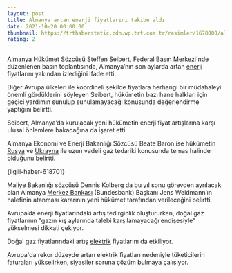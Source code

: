 ```yaml
--- 
layout: post
title: Almanya artan enerji fiyatlarını takibe aldı
date: 2021-10-20 00:00:00
thumbnail: https://trthaberstatic.cdn.wp.trt.com.tr/resimler/1678000/almanya-elektrik-sanayi-fabrika-cevre-reu-1678696.jpg
rating: 2
---
```

<p>
	<a href="https://www.trthaber.com/etiket/almanya/" target="_blank">Almanya</a> Hükümet Sözcüsü Steffen Seibert, Federal Basın Merkezi'nde düzenlenen basın toplantısında, Almanya’nın son aylarda artan <a href="https://www.trthaber.com/etiket/enerji/" target="_blank">enerji</a> fiyatlarını yakından izlediğini ifade etti.</p>
<p>
	Diğer Avrupa ülkeleri ile koordineli şekilde fiyatlara herhangi bir müdahaleyi önemli gördüklerini söyleyen Seibert, hükümetin bazı hane halkları için geçici yardımın sunulup sunulamayacağı konusunda değerlendirme yaptığını belirtti.</p>
<p>
	Seibert, Almanya’da kurulacak yeni hükümetin enerji fiyat artışlarına karşı ulusal önlemlere bakacağına da işaret etti.</p>
<p>
	Almanya Ekonomi ve Enerji Bakanlığı Sözcüsü Beate Baron ise hükümetin <a href="https://www.trthaber.com/etiket/rusya/" target="_blank">Rusya</a> ve <a href="https://www.trthaber.com/etiket/ukrayna/" target="_blank">Ukrayna</a> ile uzun vadeli gaz tedariki konusunda temas halinde olduğunu belirtti.</p>
<p>
	{ilgili-haber-618701}</p>
<p>
	Maliye Bakanlığı sözcüsü Dennis Kolberg da bu yıl sonu görevden ayrılacak olan Almanya <a href="https://www.trthaber.com/etiket/merkez-bankasi/" target="_blank">Merkez Bankası</a> (Bundesbank) Başkanı Jens Weidmann’ın halefinin atanması kararının yeni hükümet tarafından verileceğini belirtti.</p>
<p>
	Avrupa’da enerji fiyatlarındaki artış tedirginlik oluştururken, doğal gaz fiyatlarının "gazın kış aylarında talebi karşılamayacağı endişesiyle" yükselmesi dikkati çekiyor.</p>
<p>
	Doğal gaz fiyatlarındaki artış <a href="https://www.trthaber.com/etiket/elektrik/" target="_blank">elektrik</a> fiyatlarını da etkiliyor.</p>
<p>
	Avrupa'da rekor düzeyde artan elektrik fiyatları nedeniyle tüketicilerin faturaları yükselirken, siyasiler soruna çözüm bulmaya çalışıyor.</p>